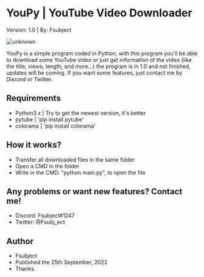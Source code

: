 # YouPy | YouTube Video Downloader
Version: 1.0 | By: Fsubject

![unknown](https://user-images.githubusercontent.com/47669927/192166810-1fffd609-1c8e-4f22-b444-1d8be63ca9d5.png)

YouPy is a simple program coded in Python, with this program you'll be able to download
some YouTube video or just get information of the video (like the title, views, length, and more...)
the program is in 1.0 and not finished, updates will be coming. If you want some features, just
contact me by Discord or Twitter.

## Requirements
- Python3.x | Try to get the newest version, it's better
- pytube | 'pip install pytube'
- colorama | 'pip install colorama'

## How it works?
- Transfer all downloaded files in the same folder
- Open a CMD in the folder
- Write in the CMD: "python main.py", to open the file

## Any problems or want new features? Contact me!
- Discord: Fsubject#1247
- Twitter: @Fsubj_ect

## Author
- Fsubject
- Published the 25th September, 2022
- Thanks.
